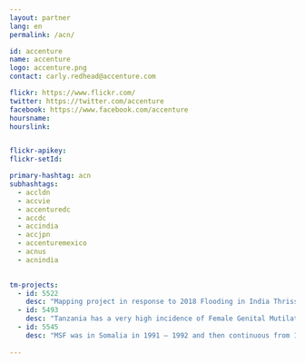 ```yaml
---
layout: partner
lang: en
permalink: /acn/

id: accenture
name: accenture
logo: accenture.png
contact: carly.redhead@accenture.com

flickr: https://www.flickr.com/
twitter: https://twitter.com/accenture
facebook: https://www.facebook.com/accenture
hoursname:
hourslink:


flickr-apikey:
flickr-setId:

primary-hashtag: acn
subhashtags:
  - accldn
  - accvie
  - accenturedc
  - accdc
  - accindia
  - accjpn
  - accenturemexico
  - acnus
  - acnindia
  

tm-projects:
  - id: 5522
    desc: "Mapping project in response to 2018 Flooding in India Thrissur , Kerala, India Building Footprint Improvement."
  - id: 5493
    desc: "Tanzania has a very high incidence of Female Genital Mutilation, extreme poverty, early marriage and Gender Based Violence. NGOs on the ground need better maps to facilitate their outreach work and protect girls at risk of FGM. The Missing Maps project aims to map the most vulnerable places in the world (affected by humanitarian crises: disease epidemics, conflict, natural disasters, poverty, environmental crises). Building on HOT's disaster preparedness projects, the Missing Maps tasks facilitate pre-emptive mapping of priority countries to better facilitate disaster response, medical activities and resource allocation when crises occur."
  - id: 5545
    desc: "MSF was in Somalia in 1991 – 1992 and then continuous from 1997 until 2013 before the decision to pull MSF out of Somalia due to the deteriorating security conditions. In 2016, MSF decided on a model of re-entry into Somalia where a single MSF-Somalia mission coordination team based in Nairobi visit projects sites during short in and out visits. MSF-Somalia began activities during May 2017 in Mudug Regional Hospital (MRH), Galkayo North, in Somalia’s Puntland region, in collaboration with the Ministry of Health. The first activity was supporting the therapeutic feeding program, followed by OPD paediatrics and IPD paediatrics in June 2017. Now MSF-Somalia is supporting with stabilization in the emergency room, TB OPD & IPD services and MSF supported Ministry of Health mobile clinic outreach activities. The mobile clinics provide weekly outpatient consultation, immunization, nutrition screening and referrals, in each of the 23 refugee camps in Galkayo North. For security reasons MSF teams are limited to the hospital site, limiting regular contact with the community as well as the ability to implement non-GIS based sampling methods. Using GIS methods and your help, we would like to map households in each of the 23 IDP camps in MSF’s catchment in order to implement a representative survey across the population. The planned survey is a comprehensive mixed method study to determine the most urgent health, nutrition and humanitarian needs for programming and more efficient use of resources. The results of the survey will be used in the overall strategy of MSF-Somalia programs in North Galkayo and for advocating on behalf of the population, and lobby where needed with other actors. The survey is planned to take place during December 2018."
    
---
```

